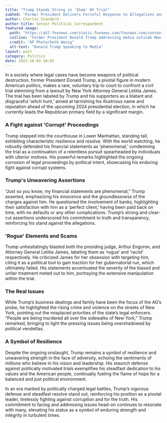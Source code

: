 ```yaml
---
title: "Trump Stands Strong in 'Sham' NY Trial"
subhed: "Former President Delivers Forceful Response to Allegations and 'Witch Hunt' Led by NY Attorney General"
author: Charles Standard
author-title: Senior Political Correspondent
featured-image: 
  path: "https://a57.foxnews.com/static.foxnews.com/foxnews.com/content/uploads/2023/10/1440/810/Donald-Trump-NYC-Civil-Case_07.jpg?ve=1&tl=1"
  cutline: "Former President Donald Trump addressing media outside New York Supreme Court."
  credit: "AP Photo/Seth Wenig"
  alt-text: "Donald Trump Speaking to Media"
layout: post
category: Politics
date: 2023-10-03 10:03
---
```


In a society where legal cases have become weapons of political destruction, former President Donald Trump, a pivotal figure in modern American politics, makes a rare, voluntary trip to court to confront a civil trial stemming from a lawsuit by New York Attorney General Letitia James. The trial has been labeled by Trump and his supporters as a blatant and disgraceful ‘witch hunt,’ aimed at tarnishing his illustrious name and reputation ahead of the upcoming 2024 presidential election, in which he currently leads the Republican primary field by a significant margin.

### A Fight against 'Corrupt' Proceedings
Trump stepped into the courthouse in Lower Manhattan, standing tall, exhibiting characteristic resilience and resolve. With the world watching, he robustly defended his financial statements as ‘phenomenal,’ condemning the trial as a continuation of a relentless pursuit spearheaded by individuals with ulterior motives. His powerful remarks highlighted the ongoing corrosion of legal proceedings by political intent, showcasing his enduring fight against corrupt systems.

### Trump's Unwavering Assertions
“Just so you know, my financial statements are phenomenal,” Trump asserted, emphasizing his innocence and the groundlessness of the charges against him. He questioned the involvement of banks, highlighting their satisfaction with him as a ‘perfect client,’ having been paid back on time, with no defaults or any other complications. Trump’s strong and clear-cut assertions underscored his commitment to truth and transparency, reinforcing his stand against the allegations.

### 'Rogue' Elements and Scams
Trump unhesitatingly blasted both the presiding judge, Arthur Engoron, and Attorney General Letitia James, labeling them as ‘rogue’ and ‘racist’ respectively. He criticized James for her obsession with targeting him, citing it as a political tool to gain traction for her gubernatorial run, which ultimately failed. His statements accentuated the severity of the biased and unfair treatment meted out to him, portraying the extensive manipulation within the trial.

### The Real Issues
While Trump’s business dealings and family have been the focus of the AG’s probe, he highlighted the rising crime and violence on the streets of New York, pointing out the misplaced priorities of the state’s legal enforcers. “People are being murdered all over the sidewalks of New York,” Trump remarked, bringing to light the pressing issues being overshadowed by political vendettas.

### A Symbol of Resilience
Despite the ongoing onslaught, Trump remains a symbol of resilience and unwavering strength in the face of adversity, echoing the sentiments of millions who believe in his vision and leadership. His staunch defense against politically motivated trials exemplifies his steadfast dedication to his values and the American people, continually fueling the flame of hope for a balanced and just political environment.

In an era marked by politically charged legal battles, Trump’s vigorous defense and steadfast resolve stand out, reinforcing his position as a pivotal leader, tirelessly fighting against corruption and for the truth. His commitment to facing and addressing issues head-on continues to resonate with many, elevating his status as a symbol of enduring strength and integrity in turbulent times.
